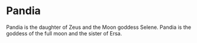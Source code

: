 # Pandia
Pandia is the daughter of Zeus and the Moon goddess Selene. Pandia is the goddess of the full moon and the sister of Ersa.
